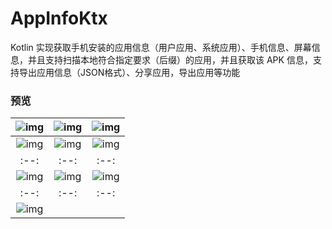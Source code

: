 # AppInfoKtx

Kotlin 实现获取手机安装的应用信息（用户应用、系统应用）、手机信息、屏幕信息，并且支持扫描本地符合指定要求（后缀）的应用，并且获取该 APK 信息，支持导出应用信息（JSON格式）、分享应用，导出应用等功能

### 预览

| ![img](https://github.com/afkT/DevUtils/raw/master/art/appinfo_img1.png) | ![img](https://github.com/afkT/DevUtils/raw/master/art/appinfo_img2.png) | ![img](https://github.com/afkT/DevUtils/raw/master/art/appinfo_img3.png) |
|:--:|:--:|:--:|
| ![img](https://github.com/afkT/DevUtils/raw/master/art/appinfo_img4.png) | ![img](https://github.com/afkT/DevUtils/raw/master/art/appinfo_img5.png) | ![img](https://github.com/afkT/DevUtils/raw/master/art/appinfo_img6.png) |
|:--:|:--:|:--:|
| ![img](https://github.com/afkT/DevUtils/raw/master/art/appinfo_img7.png) | ![img](https://github.com/afkT/DevUtils/raw/master/art/appinfo_img8.png) | ![img](https://github.com/afkT/DevUtils/raw/master/art/appinfo_img9.png) |
|:--:|:--:|:--:|
| ![img](https://github.com/afkT/DevUtils/raw/master/art/appinfo_img10.png) |   |   |